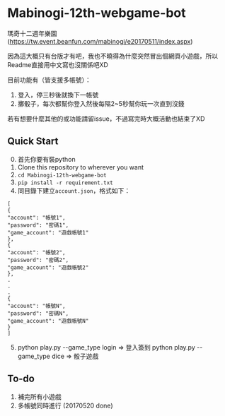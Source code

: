 # Mabinogi-12th-webgame-bot

瑪奇十二週年樂園(https://tw.event.beanfun.com/mabinogi/e20170511/index.aspx)

因為這大概只有台版才有吧，我也不曉得為什麼突然冒出個網頁小遊戲，所以Readme直接用中文寫也沒關係吧XD

目前功能有（皆支援多帳號）：
1. 登入，停三秒後就換下一帳號
2. 擲骰子，每次都幫你登入然後每隔2~5秒幫你玩一次直到沒錢

若有想要什麼其他的或功能請留issue，不過寫完時大概活動也結束了XD

## Quick Start
0. 首先你要有裝python
1. Clone this repository to wherever you want
2. `cd Mabinogi-12th-webgame-bot`
2. `pip install -r requirement.txt`
3. 同目錄下建立`account.json`，格式如下：
```
[
{
"account": "帳號1",
"password": "密碼1",
"game_account": "遊戲帳號1"
},
{
"account": "帳號2",
"password": "密碼2",
"game_account": "遊戲帳號2"
},
.
.
.
{
"account": "帳號N",
"password": "密碼N",
"game_account": "遊戲帳號N"
}
]
```
5. python play.py --game_type login => 登入簽到
python play.py --game_type dice => 骰子遊戲

## To-do
1. 補完所有小遊戲
2. 多帳號同時進行 (20170520 done)
